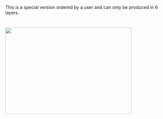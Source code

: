 This is a special version ordered by a user and can only be produced in 6 layers.
#
<img src="https://github.com/user-attachments/assets/bfac1c68-6e52-492d-9c3c-df4de583fd0b" width="400px" height="274px">
<BR>
